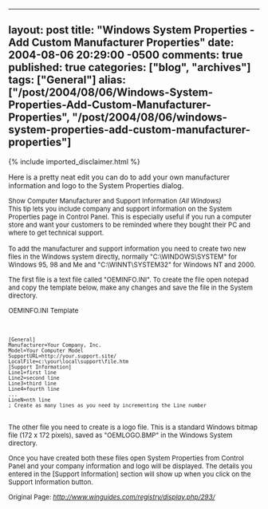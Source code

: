   ---
  layout: post
  title: "Windows System Properties - Add Custom Manufacturer Properties"
  date: 2004-08-06 20:29:00 -0500
  comments: true
  published: true
  categories: ["blog", "archives"]
  tags: ["General"]
  alias: ["/post/2004/08/06/Windows-System-Properties-Add-Custom-Manufacturer-Properties", "/post/2004/08/06/windows-system-properties-add-custom-manufacturer-properties"]
  ---
<!-- more -->
{% include imported_disclaimer.html %}
<p>
Here is a pretty neat edit you can do to add your own manufacturer information and logo to the System Properties dialog.
</p>
<font size="-1">
</font>
<img src="/image.axd?picture=WinXPSysPropCustomManufacturer.jpg" alt="" align="right" />
<p>
<font size="-1"><span class="header">Show Computer Manufacturer and Support Information</span> <em>(All Windows)</em><br />
This tip lets you include company and support information on the System Properties page in Control Panel. This is especially useful if you run a computer store and want your customers to be reminded where they bought their PC and where to get technical support.<br />
<br />
To add the manufacturer and support information you need to create two new files in the Windows system directly, normally &quot;C:\WINDOWS\SYSTEM&quot; for Windows 95, 98 and Me and &quot;C:\WINNT\SYSTEM32&quot; for Windows NT and 2000.</font>
</p>
<p>
<font size="-1">The first file is a text file called &quot;OEMINFO.INI&quot;. To create the file open notepad and copy the template below, make any changes and save the file in the System directory. 
</font>
</p>
<p>
<font size="-1">OEMINFO.INI Template 
</font>
</p>
<p>
&nbsp;
</p>
<pre>
<font size="-1">[General]
Manufacturer=Your Company, Inc.
Model=Your Computer Model
SupportURL=http://your.support.site/
LocalFile=c:\your\local\support\file.htm
[Support Information]
Line1</font><font size="-1">=first line
Line2=second line
Line3=third line
Line4=fourth line
...
LineN=nth line
; Create as many lines as you need by incrementing the Line number
</font>
</pre>
<p>
<font size="-1">The other file you need to create is a logo file. This is a standard Windows bitmap file (172 x 172 pixels), saved as &quot;OEMLOGO.BMP&quot; in the Windows System directory. 
</font>
</p>
<p>
<font size="-1">Once you have created both these files open System Properties from Control Panel and your company information and logo will be displayed. The details you entered in the [Support Information] section will show up when you click on the Support Information button.</font>
</p>
<p>
<font size="-1"><font size="2">Original Page: </font><a href="http://www.winguides.com/registry/display.php/293/"><em>http://www.winguides.com/registry/display.php/293/</em></a></font>
</p>
<p>
&nbsp;
</p>
&nbsp;
